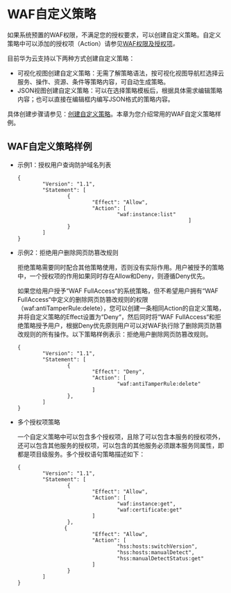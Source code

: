 # WAF自定义策略<a name="waf_01_0243"></a>

如果系统预置的WAF权限，不满足您的授权要求，可以创建自定义策略。自定义策略中可以添加的授权项（Action）请参见[WAF权限及授权项](WAF权限及授权项.md)_。_

目前华为云支持以下两种方式创建自定义策略：

-   可视化视图创建自定义策略：无需了解策略语法，按可视化视图导航栏选择云服务、操作、资源、条件等策略内容，可自动生成策略。
-   JSON视图创建自定义策略：可以在选择策略模板后，根据具体需求编辑策略内容；也可以直接在编辑框内编写JSON格式的策略内容。

具体创建步骤请参见：[创建自定义策略](https://support.huaweicloud.com/usermanual-iam/iam_01_0605.html)。本章为您介绍常用的WAF自定义策略样例。

## WAF自定义策略样例<a name="section8786220155718"></a>

-   示例1：授权用户查询防护域名列表

    ```
    {
            "Version": "1.1",
            "Statement": [
                    {
                            "Effect": "Allow",
                            "Action": [
                                    "waf:instance:list"
                                                           ]
                    }
            ]
    }
    ```


-   示例2：拒绝用户删除网页防篡改规则

    拒绝策略需要同时配合其他策略使用，否则没有实际作用。用户被授予的策略中，一个授权项的作用如果同时存在Allow和Deny，则遵循Deny优先。

    如果您给用户授予“WAF FullAccess“的系统策略，但不希望用户拥有“WAF FullAccess“中定义的删除网页防篡改规则的权限（waf:antiTamperRule:delete），您可以创建一条相同Action的自定义策略，并将自定义策略的Effect设置为“Deny“，然后同时将“WAF FullAccess“和拒绝策略授予用户，根据Deny优先原则用户可以对WAF执行除了删除网页防篡改规则的所有操作。以下策略样例表示：拒绝用户删除网页防篡改规则。

    ```
    {
            "Version": "1.1",
            "Statement": [
                    {
                            "Effect": "Deny",
                            "Action": [
                                    "waf:antiTamperRule:delete"                                
                            ]
                    },
            ]
    }
    ```

-   多个授权项策略

    一个自定义策略中可以包含多个授权项，且除了可以包含本服务的授权项外，还可以包含其他服务的授权项，可以包含的其他服务必须跟本服务同属性，即都是项目级服务。多个授权语句策略描述如下：

    ```
    {
            "Version": "1.1",
            "Statement": [
                    {
                            "Effect": "Allow",
                            "Action": [
                                    "waf:instance:get",
                                    "waf:certificate:get"
                            ]
                    },
                   {
                            "Effect": "Allow",
                            "Action": [
                                    "hss:hosts:switchVersion",
                                    "hss:hosts:manualDetect",
                                    "hss:manualDetectStatus:get"
                            ]
                    }
            ]
    }
    ```


